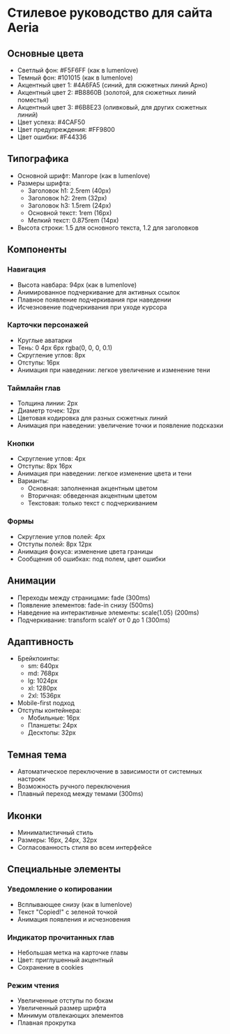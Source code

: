 # Стилевое руководство для сайта Aeria

## Основные цвета
- Светлый фон: #F5F6FF (как в lumenlove)
- Темный фон: #101015 (как в lumenlove)
- Акцентный цвет 1: #4A6FA5 (синий, для сюжетных линий Арно)
- Акцентный цвет 2: #B8860B (золотой, для сюжетных линий поместья)
- Акцентный цвет 3: #6B8E23 (оливковый, для других сюжетных линий)
- Цвет успеха: #4CAF50
- Цвет предупреждения: #FF9800
- Цвет ошибки: #F44336

## Типографика
- Основной шрифт: Manrope (как в lumenlove)
- Размеры шрифта:
  - Заголовок h1: 2.5rem (40px)
  - Заголовок h2: 2rem (32px)
  - Заголовок h3: 1.5rem (24px)
  - Основной текст: 1rem (16px)
  - Мелкий текст: 0.875rem (14px)
- Высота строки: 1.5 для основного текста, 1.2 для заголовков

## Компоненты

### Навигация
- Высота навбара: 94px (как в lumenlove)
- Анимированное подчеркивание для активных ссылок
- Плавное появление подчеркивания при наведении
- Исчезновение подчеркивания при уходе курсора

### Карточки персонажей
- Круглые аватарки
- Тень: 0 4px 6px rgba(0, 0, 0, 0.1)
- Скругление углов: 8px
- Отступы: 16px
- Анимация при наведении: легкое увеличение и изменение тени

### Таймлайн глав
- Толщина линии: 2px
- Диаметр точек: 12px
- Цветовая кодировка для разных сюжетных линий
- Анимация при наведении: увеличение точки и появление подсказки

### Кнопки
- Скругление углов: 4px
- Отступы: 8px 16px
- Анимация при наведении: легкое изменение цвета и тени
- Варианты:
  - Основная: заполненная акцентным цветом
  - Вторичная: обведенная акцентным цветом
  - Текстовая: только текст с подчеркиванием

### Формы
- Скругление углов полей: 4px
- Отступы полей: 8px 12px
- Анимация фокуса: изменение цвета границы
- Сообщения об ошибках: под полем, цвет ошибки

## Анимации
- Переходы между страницами: fade (300ms)
- Появление элементов: fade-in снизу (500ms)
- Наведение на интерактивные элементы: scale(1.05) (200ms)
- Подчеркивание: transform scaleY от 0 до 1 (300ms)

## Адаптивность
- Брейкпоинты:
  - sm: 640px
  - md: 768px
  - lg: 1024px
  - xl: 1280px
  - 2xl: 1536px
- Mobile-first подход
- Отступы контейнера:
  - Мобильные: 16px
  - Планшеты: 24px
  - Десктопы: 32px

## Темная тема
- Автоматическое переключение в зависимости от системных настроек
- Возможность ручного переключения
- Плавный переход между темами (300ms)

## Иконки
- Минималистичный стиль
- Размеры: 16px, 24px, 32px
- Согласованность стиля во всем интерфейсе

## Специальные элементы

### Уведомление о копировании
- Всплывающее снизу (как в lumenlove)
- Текст "Copied!" с зеленой точкой
- Анимация появления и исчезновения

### Индикатор прочитанных глав
- Небольшая метка на карточке главы
- Цвет: приглушенный акцентный
- Сохранение в cookies

### Режим чтения
- Увеличенные отступы по бокам
- Увеличенный размер шрифта
- Минимум отвлекающих элементов
- Плавная прокрутка
